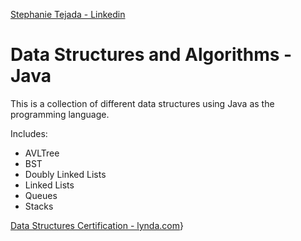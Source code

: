 

[Stephanie Tejada - Linkedin](https://sv.linkedin.com/in/stephtejada07)

Data Structures and Algorithms - Java
======

This is a collection of different data structures using Java as the programming language.

Includes:
- AVLTree
- BST
- Doubly Linked Lists
- Linked Lists
- Queues
- Stacks




[Data Structures Certification - lynda.com](http://www.lynda.com/ViewCertificate/0F39F3093CF2488B9B759610F3EB6E0C)}
